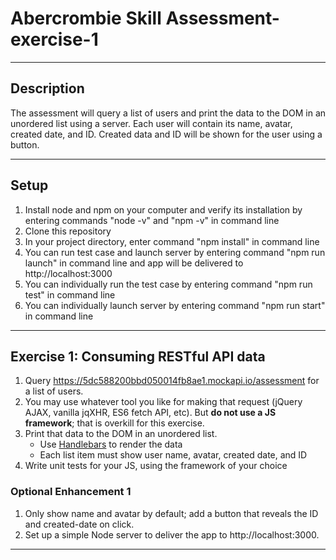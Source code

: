 # Abercrombie Skill Assessment-exercise-1

***

## Description

The assessment will query a list of users and print the data to the DOM in an unordered list using a server. Each user will contain its name, avatar, created date, and ID. Created data and ID will be shown for the user using a button.

***

## Setup 
1. Install node and npm on your computer and verify its installation by entering commands "node -v" and "npm -v" in command line 
2. Clone this repository
3. In your project directory, enter command "npm install" in command line
4. You can run test case and launch server by entering command "npm run launch" in command line and app will be delivered to http://localhost:3000
5. You can individually run the test case by entering command "npm run test" in command line
6. You can individually launch server by entering command "npm run start" in command line

***

## Exercise 1: Consuming RESTful API data
1. Query https://5dc588200bbd050014fb8ae1.mockapi.io/assessment for a list of users.
2. You may use whatever tool you like for making that request (jQuery AJAX, vanilla jqXHR, ES6 fetch API, etc). But __do not use a JS framework__; that is overkill for this exercise.
3. Print that data to the DOM in an unordered list.
    * Use [Handlebars](https://handlebarsjs.com/) to render the data
    * Each list item must show user name, avatar, created date, and ID
4. Write unit tests for your JS, using the framework of your choice

### Optional Enhancement 1
1. Only show name and avatar by default; add a button that reveals the ID and created-date on click.
2. Set up a simple Node server to deliver the app to http://localhost:3000.

***
